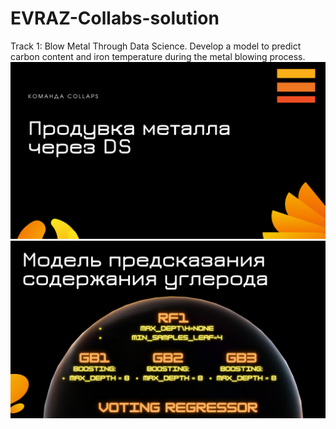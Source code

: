 # EVRAZ-Collabs-solution
Track 1: Blow Metal Through Data Science. Develop a model to predict carbon content and iron temperature during the metal blowing process.
![BIO](/1.png "BIO")
![BIO](/2.png "BIO")
